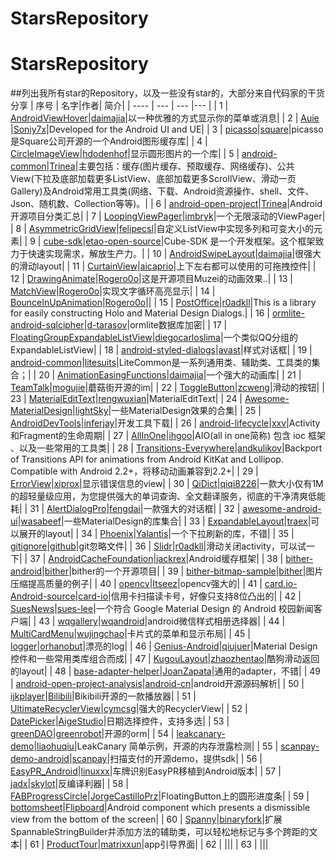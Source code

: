# StarsRepository
# StarsRepository
##<a name="table"/>列出我所有star的Repository，以及一些没有star的，大部分来自代码家的干货分享
| 序号 | 名字|作者| 简介| 
| ---- | --- | --- |--- |
| 1   | [AndroidViewHover](https://github.com/daimajia/AndroidViewHover)|[daimajia](https://github.com/daimajia)|以一种优雅的方式显示你的菜单或消息|
| 2   | [Auie](https://github.com/Soniy7x/Auie) |[Soniy7x](https://github.com/Soniy7x)|Developed for the Android UI and UE|
| 3   | [picasso](https://github.com/square/picasso)|[square](https://github.com/square)|picasso是Square公司开源的一个Android图形缓存库|
| 4   | [CircleImageView](https://github.com/hdodenhof/CircleImageView)|[hdodenhof](https://github.com/hdodenhof)|显示圆形图片的一个库|
| 5   | [android-common](https://github.com/Trinea/android-common)|[Trinea](https://github.com/Trinea)|主要包括：缓存(图片缓存、预取缓存、网络缓存)、公共View(下拉及底部加载更多ListView、底部加载更多ScrollView、滑动一页Gallery)及Android常用工具类(网络、下载、Android资源操作、shell、文件、Json、随机数、Collection等等)。|
| 6   | [android-open-project](https://github.com/Trinea/android-open-project)|[Trinea](https://github.com/Trinea)|Android开源项目分类汇总|
| 7   | [LoopingViewPager](https://github.com/imbryk/LoopingViewPager)|[imbryk](https://github.com/imbryk)|一个无限滚动的ViewPager|
| 8   | [AsymmetricGridView](https://github.com/felipecsl/AsymmetricGridView)|[felipecsl](https://github.com/felipecsl)|自定义ListView中实现多列和可变大小的元素|
| 9   | [cube-sdk](https://github.com/etao-open-source/cube-sdk)|[etao-open-source](https://github.com/etao-open-source)|Cube-SDK 是一个开发框架。这个框架致力于快速实现需求，解放生产力。|
| 10   | [AndroidSwipeLayout](https://github.com/daimajia/AndroidSwipeLayout)|[daimajia](https://github.com/daimajia)|很强大的滑动layout|
| 11   | [CurtainView](https://github.com/aicaprio/CurtainView)|[aicaprio](https://github.com/aicaprio)|上下左右都可以使用的可拖拽控件|
| 12   | [DrawingAnimate](https://github.com/Rogero0o/DrawingAnimate)|[Rogero0o](https://github.com/Rogero0o)|这是开源项目Muzei的动画效果..|
| 13   | [MatchView](https://github.com/Rogero0o/MatchView)|[Rogero0o](https://github.com/Rogero0o)|实现文字循环高亮显示|
| 14   | [BounceInUpAnimation](https://github.com/Rogero0o/BounceInUpAnimation)|[Rogero0o](https://github.com/Rogero0o)||
| 15   | [PostOffice](https://github.com/r0adkll/PostOffice)|[r0adkll](https://github.com/r0adkll)|This is a library for easily constructing Holo and Material Design Dialogs.|
| 16   | [ormlite-android-sqlcipher](https://github.com/d-tarasov/ormlite-android-sqlcipher)|[d-tarasov](https://github.com/d-tarasov)|ormlite数据库加密|
| 17   | [FloatingGroupExpandableListView](https://github.com/diegocarloslima/FloatingGroupExpandableListView)|[diegocarloslima](https://github.com/diegocarloslima)|一个类似QQ分组的ExpandableListView|
| 18   | [android-styled-dialogs](https://github.com/avast/android-styled-dialogs)|[avast](https://github.com/avast)|样式对话框|
| 19   | [android-common](https://github.com/litesuits/android-common)|[litesuits](https://github.com/litesuits)|LiteCommon是一系列通用类、辅助类、工具类的集合；|
| 20   | [AnimationEasingFunctions](https://github.com/daimajia/AnimationEasingFunctions)|[daimajia](https://github.com/daimajia)|一个强大的动画库|
| 21   | [TeamTalk](https://github.com/mogujie/TeamTalk)|[mogujie](https://github.com/mogujie)|蘑菇街开源的im|
| 22   | [ToggleButton](https://github.com/zcweng/ToggleButton)|[zcweng](https://github.com/zcweng)|滑动的按钮|
| 23   | [MaterialEditText](https://github.com/rengwuxian/MaterialEditText)|[rengwuxian](https://github.com/rengwuxian)|MaterialEditText|
| 24   | [Awesome-MaterialDesign](https://github.com/lightSky/Awesome-MaterialDesign)|[lightSky](https://github.com/lightSky)|一些MaterialDesign效果的合集|
| 25   | [AndroidDevTools](https://github.com/inferjay/AndroidDevTools)|[inferjay](https://github.com/inferjay)|开发工具下载|
| 26   | [android-lifecycle](https://github.com/xxv/android-lifecycle)|[xxv](https://github.com/xxv)|Activity和Fragment的生命周期|
| 27   | [AllInOne](https://github.com/ihgoo/AllInOne)|[ihgoo](https://github.com/ihgoo)|AIO(all in one简称) 包含 ioc 框架 、以及一些常用的工具类|
| 28   | [Transitions-Everywhere](https://github.com/andkulikov/Transitions-Everywhere)|[andkulikov](https://github.com/andkulikov)|Backport of Transitions API for animations from Android KitKat and Lollipop. Compatible with Android 2.2+，将移动动画兼容到2.2+|
| 29   | [ErrorView](https://github.com/xiprox/ErrorView)|[xiprox](https://github.com/xiprox)|显示错误信息的view|
| 30   | [QiDict](https://github.com/qiqi8226/QiDict)|[qiqi8226](https://github.com/qiqi8226)|一款大小仅有1M的超轻量级应用，为您提供强大的单词查询、全文翻译服务，彻底的干净清爽低能耗|
| 31   | [AlertDialogPro](https://github.com/fengdai/AlertDialogPro)|[fengdai](https://github.com/fengdai)|一款强大的对话框|
| 32   | [awesome-android-ui](https://github.com/wasabeef/awesome-android-ui)|[wasabeef](https://github.com/wasabeef)|一些MaterialDesign的库集合|
| 33   | [ExpandableLayout](https://github.com/traex/ExpandableLayout)|[traex](https://github.com/traex)|可以展开的layout|
| 34   | [Phoenix](https://github.com/Yalantis/Phoenix)|[Yalantis](https://github.com/Yalantis)|一个下拉刷新的库，不错|
| 35   | [gitignore](https://github.com/github/gitignore)|[github](https://github.com/github)|git忽略文件|
| 36   | [Slidr](https://github.com/r0adkll/Slidr)|[r0adkll](https://github.com/r0adkll)|滑动关闭activity，可以试一下|
| 37   | [AndroidCacheFoundation](https://github.com/jackrex/AndroidCacheFoundation)|[jackrex](https://github.com/jackrex)|Android缓存框架|
| 38   | [bither-android](https://github.com/bither/bither-android)|[bither](https://github.com/bither)|bither的一个开源项目|
| 39   | [bither-bitmap-sample](https://github.com/bither/bither-bitmap-sample)|[bither](https://github.com/bither)|图片压缩提高质量的例子|
| 40   | [opencv](https://github.com/Itseez/opencv)|[Itseez](https://github.com/Itseez)|opencv强大的|
| 41   | [card.io-Android-source](https://github.com/card-io/card.io-Android-source)|[card-io](https://github.com/card-io)|信用卡扫描读卡号，好像只支持8位凸出的|
| 42   | [SuesNews](https://github.com/sues-lee/SuesNews)|[sues-lee](https://github.com/sues-lee)|一个符合 Google Material Design 的 Android 校园新闻客户端|
| 43   | [wqgallery](https://github.com/wqandroid/wqgallery)|[wqandroid](https://github.com/wqandroid)|android微信样式相册选择器|
| 44   | [MultiCardMenu](https://github.com/wujingchao/MultiCardMenu)|[wujingchao](https://github.com/wujingchao)|卡片式的菜单和显示布局|
| 45   | [logger](https://github.com/orhanobut/logger)|[orhanobut](https://github.com/orhanobut)|漂亮的log|
| 46   | [Genius-Android](https://github.com/qiujuer/Genius-Android)|[qiujuer](https://github.com/qiujuer)|Material Design 控件和一些常用类库组合而成|
| 47   | [KugouLayout](https://github.com/zhaozhentao/KugouLayout)|[zhaozhentao](https://github.com/zhaozhentao)|酷狗滑动返回的layout|
| 48   | [base-adapter-helper](https://github.com/JoanZapata/base-adapter-helper)|[JoanZapata](https://github.com/JoanZapata)|通用的adapter，不错|
| 49   | [android-open-project-analysis](https://github.com/android-cn/android-open-project-analysis)|[android-cn](https://github.com/android-cn)|android开源源码解析|
| 50   | [ijkplayer](https://github.com/Bilibili/ijkplayer)|[Bilibili](https://github.com/Bilibili)|Bikibili开源的一款播放器|
| 51   | [UltimateRecyclerView](https://github.com/cymcsg/UltimateRecyclerView)|[cymcsg](https://github.com/cymcsg)|强大的RecyclerView|
| 52   | [DatePicker](https://github.com/AigeStudio/DatePicker)|[AigeStudio](https://github.com/AigeStudio)|日期选择控件，支持多选|
| 53   | [greenDAO](https://github.com/greenrobot/greenDAO)|[greenrobot](https://github.com/greenrobot)|开源的orm|
| 54   | [leakcanary-demo](https://github.com/liaohuqiu/leakcanary-demo)|[liaohuqiu](https://github.com/liaohuqiu)|LeakCanary 简单示例，开源的内存泄露检测|
| 55   | [scanpay-demo-android](https://github.com/scanpay/scanpay-demo-android)|[scanpay](https://github.com/scanpay)|扫描支付的开源demo，提供sdk|
| 56   | [EasyPR_Android](https://github.com/linuxxx/EasyPR_Android)|[linuxxx](https://github.com/linuxxx)|车牌识别EasyPR移植到Android版本|
| 57   | [jadx](https://github.com/skylot/jadx)|[skylot](https://github.com/skylot)|反编译利器|
| 58   | [FABProgressCircle](https://github.com/JorgeCastilloPrz/FABProgressCircle)|[JorgeCastilloPrz](https://github.com/JorgeCastilloPrz)|FloatingButton上的圆形进度条|
| 59   | [bottomsheet](https://github.com/Flipboard/bottomsheet)|[Flipboard](https://github.com/Flipboard)|Android component which presents a dismissible view from the bottom of the screen|
| 60   | [Spanny](https://github.com/binaryfork/Spanny)|[binaryfork](https://github.com/binaryfork)|扩展SpannableStringBuilder并添加方法的辅助类，可以轻松地标记与多个跨距的文本|
| 61   | [ProductTour](https://github.com/matrixxun/ProductTour)|[matrixxun](https://github.com/matrixxun)|app引导界面|
| 62   | []()|[]()||
| 63   | []()|[]()||
